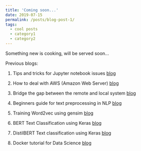 ```yaml
---
title: 'Coming soon...'
date: 2019-07-15
permalink: /posts/blog-post-1/
tags:
  - cool posts
  - category1
  - category2  
---
```

Something new is cooking, will be served soon...

Previous blogs:

1. Tips and tricks for Jupyter notebook issues [blog](https://medium.com/@swatimeena989/tips-and-tricks-for-jupyter-notebook-issues-3d07db2adaf2?source=friends_link&sk=5abaf99e0d494874c2e4e96f81f362a1)

2. How to deal with AWS (Amazon Web Server) [blog](https://medium.com/@swatimeena989/how-to-deal-with-aws-amazon-web-server-22f9d7d557a6?source=friends_link&sk=c7183e407f5478100368512918be4ed2)

3. Bridge the gap between the remote and local system [blog](https://medium.com/@swatimeena989/bridge-the-gap-between-the-remote-and-local-system-ec9d30ddc869?source=friends_link&sk=a86442e2399a421708f9df053cb26922)

4. Beginners guide for text preprocessing in NLP [blog](https://medium.com/@swatimeena989/beginners-guide-for-preprocessing-text-data-f3156bec85ca?source=friends_link&sk=11d3ef97f5abc9e3fc6c0626bb6807d2)

5. Training Word2vec using gensim [blog](https://medium.com/@swatimeena989/training-word2vec-using-gensim-14433890e8e4?source=friends_link&sk=3c060d742beda5a035296963920a1836) 

6. BERT Text Classification using Keras [blog](https://swatimeena989.medium.com/bert-text-classification-using-keras-903671e0207d)

7. DistilBERT Text classification using Keras [blog](https://swatimeena989.medium.com/distilbert-text-classification-using-keras-c1201d3a3d9d)

8. Docker tutorial for Data Science [blog](https://swatimeena989.medium.com/docker-tutorial-for-data-science-62e109c563e5)
